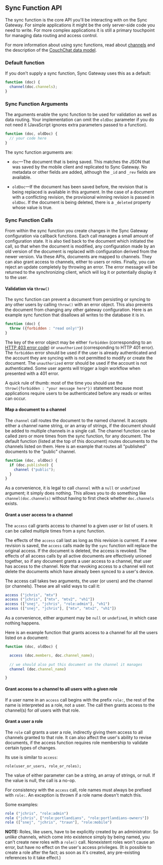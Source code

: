 ## Sync Function API

The sync function is the core API you'll be interacting with on the Sync Gateway. For simple applications it might be the only server-side code you need to write. For more complex applications it is still a primary touchpoint for managing data routing and access control.

For more information about using sync functions, read about [channels](#channels) and the description of the [CouchChat data model](https://github.com/couchbaselabs/CouchChat-iOS/wiki/Chat-App-Data-Model).

### Default function

If you don't supply a sync function, Sync Gateway uses this as a default:

```javascript
function (doc) {
  channel(doc.channels);
}
```

### Sync Function Arguments

The arguments enable the sync function to be used for validation as well as data routing. Your implementation can omit the `oldDoc` parameter if you do not need it (JavaScript ignores extra parameters passed to a function).

```javascript
function (doc, oldDoc) {
  // your code here
}
```

The sync function arguments are:

* `doc`—The document that is being saved. This matches the JSON that was saved by the mobile client and replicated to Sync Gateway. No metadata or other fields are added, although the `_id` and `_rev` fields are available.

* `oldDoc`—If the document has been saved before, the revision that is being replaced is available in this argument. In the case of a document with a conflicting revision, the provisional winning revision is passed in `oldDoc`. If the document is being deleted, there is a `_deleted` property whose value is true. 

### Sync Function Calls

From within the sync function you create changes in the Sync Gateway configuration via callback functions. Each call manages a small amount of configuration state. It is also tied back to the document which initiated the call, so that when the document is modified, any configuration made by an old version of the document is replaced with configuration derived from the newer version. Via these APIs, documents are mapped to channels. They can also grant access to channels, either to users or roles. Finally, you can reject an update completely by throwing an error. The error message will be returned to the synchronizing client, which will log it or potentially display it to the user.

#### Validation via `throw()`

The sync function can prevent a document from persisting or syncing to any other users by calling `throw()` with an error object. This also prevents the document from changing any other gateway configuration. Here is an example sync function that disallows all writes to the database it is in.


```javascript
function (doc) {
  throw ({forbidden : "read only!"})
}
```

The key of the error object may be either `forbidden` (corresponding to an [HTTP 403 error code](http://en.wikipedia.org/wiki/HTTP_403)) or `unauthorized` (corresponding to HTTP 401 error). The `forbidden` error should be used if the user is already authenticated and the account they are syncing with is not permitted to modify or create the document. The `unauthorized` error should be used if the account is not authenticated. Some user agents will trigger a login workflow when presented with a 401 error.

A quick rule of thumb: most of the time you should use the `throw({forbidden : "your message here"})` statement because most applications require users to be authenticated before any reads or writes can occur.

#### Map a document to a channel

The `channel` call routes the document to the named channel. It accepts either a channel name string, or an array of strings, if the document should be added to multiple channels in a single call. The channel function can be called zero or more times from the sync function, for any document. The default function (listed at the top of this document) routes documents to the channels listed on them. Here is an example that routes all "published" documents to the "public" channel.

```javascript
function (doc, oldDoc) {
  if (doc.published) {
    channel ("public");
  } 
}
```

As a convenience, it is legal to call `channel` with a `null` or `undefined` argument; it simply does nothing. This allows you to do something like `channel(doc.channels)` without having to first check whether `doc.channels` exists.


#### Grant a user access to a channel
The `access` call grants access to channel to a given user or list of users. It can be called multiple times from a sync function.

The effects of the `access` call last as long as this revision is current. If a new revision is saved, the `access` calls made by the `sync` function will replace the original access. If the document is deleted, the access is revoked. The effects of all access calls by all active documents are effectively unioned together, so if any document grants a user access to a channel, that user has access to the channel. Note that revoking access to a channel will not delete the documents which have already been synced to a user's device.

The access call takes two arguments, the user (or users) and the channel (or channels). These are all valid ways to call it:

```javascript
access ("jchris", "mtv")
access ("jchris", ["mtv", "mtv2", "vh1"])
access (["snej", "jchris", "role:admin"], "vh1")
access (["snej", "jchris"], ["mtv", "mtv2", "vh1"])
```

As a convenience, either argument may be `null` or `undefined`, in which case nothing happens.

Here is an example function that grants access to a channel for all the users listed on a document:

```javascript
function (doc, oldDoc) {

  access (doc.members, doc.channel_name);
  
  // we should also put this document on the channel it manages
  channel (doc.channel_name)

}
```

#### Grant access to a channel to all users with a given role

If a user name in an `access` call begins with the prefix `role:`, the rest of the name is interpreted as a role, not a user. The call then grants access to the channel(s) for _all_ users with that role.

#### Grant a user a role

The `role` call grants a user a role, indirectly giving them access to all channels granted to that role. It can also affect the user's ability to revise documents, if the access function requires role membership to validate certain types of changes.

Its use is similar to `access`:

    role(user_or_users, role_or_roles);

The value of either parameter can be a string, an array of strings, or null. If the value is null,  the call is a no-op.

For consistency with the `access` call, role names must always be prefixed with `role:`. An exception is thrown if a role name doesn't match this.

Some examples:

```javascript
role ("jchris", "role:admin")
role ("jchris", ["role:portlandians", "role:portlandians-owners"])
role (["snej", "jchris", "traun"], "role:mobile")
```

**NOTE:** Roles, like users, have to be explicitly created by an administrator. So _unlike_ channels, which come into existence simply by being named, you can't create new roles with a `role()` call. Nonexistent roles won't cause an error, but have no effect on the user's access privileges. (It is possible to create a role after the fact; as soon as it's created, any pre-existing references to it take effect.)

